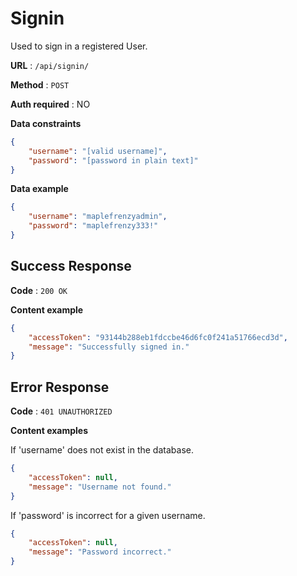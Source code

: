 # Signin

Used to sign in a registered User.

**URL** : `/api/signin/`

**Method** : `POST`

**Auth required** : NO

**Data constraints**

```json
{
    "username": "[valid username]",
    "password": "[password in plain text]"
}
```

**Data example**

```json
{
    "username": "maplefrenzyadmin",
    "password": "maplefrenzy333!"
}
```

## Success Response

**Code** : `200 OK`

**Content example**

```json
{
    "accessToken": "93144b288eb1fdccbe46d6fc0f241a51766ecd3d",
    "message": "Successfully signed in."
}
```

## Error Response

**Code** : `401 UNAUTHORIZED`

**Content examples**

If 'username' does not exist in the database.

```json
{
    "accessToken": null,
    "message": "Username not found."
}
```

If 'password' is incorrect for a given username.

```json
{
    "accessToken": null,
    "message": "Password incorrect."
}
```